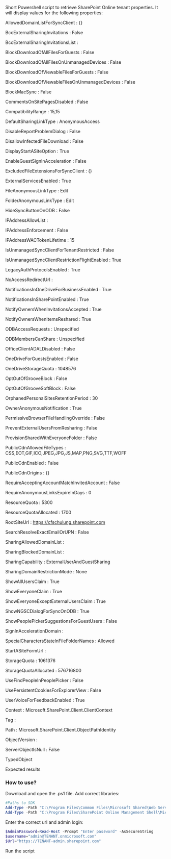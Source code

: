 Short Powershell script to retrieve SharePoint Online tenant properties. It will display values for the following properties:

 

AllowedDomainListForSyncClient                 : {}

BccExternalSharingInvitations                  : False

BccExternalSharingInvitationsList              : 

BlockDownloadOfAllFilesForGuests               : False

BlockDownloadOfAllFilesOnUnmanagedDevices      : False

BlockDownloadOfViewableFilesForGuests          : False

BlockDownloadOfViewableFilesOnUnmanagedDevices : False

BlockMacSync                                   : False

CommentsOnSitePagesDisabled                    : False

CompatibilityRange                             : 15,15

DefaultSharingLinkType                         : AnonymousAccess

DisableReportProblemDialog                     : False

DisallowInfectedFileDownload                   : False

DisplayStartASiteOption                        : True

EnableGuestSignInAcceleration                  : False

ExcludedFileExtensionsForSyncClient            : {}

ExternalServicesEnabled                        : True

FileAnonymousLinkType                          : Edit

FolderAnonymousLinkType                        : Edit

HideSyncButtonOnODB                            : False

IPAddressAllowList                             : 

IPAddressEnforcement                           : False

IPAddressWACTokenLifetime                      : 15

IsUnmanagedSyncClientForTenantRestricted       : False

IsUnmanagedSyncClientRestrictionFlightEnabled  : True

LegacyAuthProtocolsEnabled                     : True

NoAccessRedirectUrl                            : 

NotificationsInOneDriveForBusinessEnabled      : True

NotificationsInSharePointEnabled               : True

NotifyOwnersWhenInvitationsAccepted            : True

NotifyOwnersWhenItemsReshared                  : True

ODBAccessRequests                              : Unspecified

ODBMembersCanShare                             : Unspecified

OfficeClientADALDisabled                       : False

OneDriveForGuestsEnabled                       : False

OneDriveStorageQuota                           : 1048576

OptOutOfGrooveBlock                            : False

OptOutOfGrooveSoftBlock                        : False

OrphanedPersonalSitesRetentionPeriod           : 30

OwnerAnonymousNotification                     : True

PermissiveBrowserFileHandlingOverride          : False

PreventExternalUsersFromResharing              : False

ProvisionSharedWithEveryoneFolder              : False

PublicCdnAllowedFileTypes                      : CSS,EOT,GIF,ICO,JPEG,JPG,JS,MAP,PNG,SVG,TTF,WOFF

PublicCdnEnabled                               : False

PublicCdnOrigins                               : {}

RequireAcceptingAccountMatchInvitedAccount     : False

RequireAnonymousLinksExpireInDays              : 0

ResourceQuota                                  : 5300

ResourceQuotaAllocated                         : 1700

RootSiteUrl                                    : https://cfschulung.sharepoint.com

SearchResolveExactEmailOrUPN                   : False

SharingAllowedDomainList                       : 

SharingBlockedDomainList                       : 

SharingCapability                              : ExternalUserAndGuestSharing

SharingDomainRestrictionMode                   : None

ShowAllUsersClaim                              : True

ShowEveryoneClaim                              : True

ShowEveryoneExceptExternalUsersClaim           : True

ShowNGSCDialogForSyncOnODB                     : True

ShowPeoplePickerSuggestionsForGuestUsers       : False

SignInAccelerationDomain                       : 

SpecialCharactersStateInFileFolderNames        : Allowed

StartASiteFormUrl                              : 

StorageQuota                                   : 1061376

StorageQuotaAllocated                          : 576716800

UseFindPeopleInPeoplePicker                    : False

UsePersistentCookiesForExplorerView            : False

UserVoiceForFeedbackEnabled                    : True

Context                                        : Microsoft.SharePoint.Client.ClientContext

Tag                                            : 

Path                                           : Microsoft.SharePoint.Client.ObjectPathIdentity

ObjectVersion                                  : 

ServerObjectIsNull                             : False

TypedObject 

 

 

 Expected results


 

 

 

### How to use?
Download and open the .ps1 file.
Add correct libraries:
 

```PowerShell
#Paths to SDK 
Add-Type -Path "C:\Program Files\Common Files\Microsoft Shared\Web Server Extensions\16\ISAPI\Microsoft.SharePoint.Client.dll" 
Add-Type -Path "C:\Program Files\SharePoint Online Management Shell\Microsoft.Online.SharePoint.PowerShell\Microsoft.Online.SharePoint.Client.Tenant.dll"   
```
Enter the correct url and admin login: 
 

```PowerShell
$AdminPassword=Read-Host -Prompt "Enter password" -AsSecureString 
$username="admin@TENANT.onmicrosoft.com" 
$Url="https://TENANT-admin.sharepoint.com"
``` 
 

  Run the script
 
